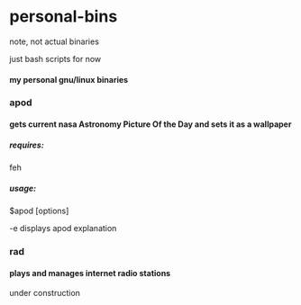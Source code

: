 # personal-bins
note, not actual binaries

just bash scripts for now
#### my personal gnu/linux binaries

### apod
#### gets current nasa Astronomy Picture Of the Day and sets it as a wallpaper

##### requires:
feh

##### usage:
$apod [options]

  -e  displays apod explanation
  

### rad
#### plays and manages internet radio stations

under construction
